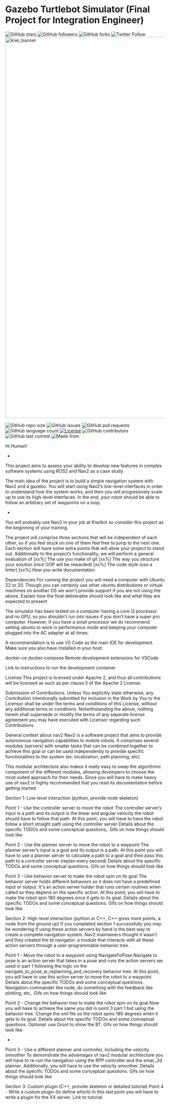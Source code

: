 <!-- https://www.makeareadme.com/ -->

<!-- ---------------------------------------------------------------------- -->
# **Gazebo Turtlebot Simulator** (Final Project for Integration Engineer)
<!--
Badges: On some READMEs, you may see small images that convey metadata, such
as whether or not all the tests are passing for the project. You can use Shields
to add some to your README. Many services also have instructions for adding a
badge.
Visuals: Depending on what you are making, it can be a good idea to include
screenshots or even a video (you'll frequently see GIFs rather than actual videos)
Tools like ttygif can help, but check out Asciinema for a more sophisticated method.
-->
<!-- https://shields.io/ -->
![GitHub stars](https://img.shields.io/github/stars/kiwicampus/2D-Test-Track-Planner?style=social)
![GitHub followers](https://img.shields.io/github/followers/kiwicampus?style=social)
![GitHub forks](https://img.shields.io/github/forks/kiwicampus/2D-Test-Track-Planner?label=Fork&style=social)
![Twitter Follow](https://img.shields.io/twitter/follow/kiwibot?style=social)
<img src="https://user-images.githubusercontent.com/43115782/108216251-41a1e600-7100-11eb-98ea-74d97d4ed00d.jpg" alt="kiwi_banner" width="1200">

![GitHub repo size](https://img.shields.io/github/repo-size/kiwicampus/2D-Test-Track-Planner?label=Repo%20Size)
![GitHub issues](https://img.shields.io/github/issues-raw/kiwicampus/2D-Test-Track-Planner?label=Open%20Issues)
![GitHub pull requests](https://img.shields.io/github/issues-pr-raw/kiwicampus/2D-Test-Track-Planner?label=Open%20Pull%20Request)
![GitHub language count](https://img.shields.io/github/languages/count/kiwicampus/2D-Test-Track-Planner?label=Languages)
[![License](https://img.shields.io/badge/License-Apache%202.0-blue.svg)](https://opensource.org/licenses/Apache-2.0)
![GitHub contributors](https://img.shields.io/github/contributors/kiwicampus/2D-Test-Track-Planner)
![GitHub last commit](https://img.shields.io/github/last-commit/kiwicampus/2D-Test-Track-Planner)
![Made from](https://img.shields.io/badge/From-Colombia-Yellow)

Hi Human! 

-

This project aims to assess your ability to develop new features in complex software systems using ROS2 and Nav2 as a case study.

The main idea of the project is to build a simple navigation system with Nav2 and a gazebo. You will start using Nav2’s low-level interfaces in order to understand how the system works, and then you will progressively scale up to use its high-level interfaces. In the end, your robot should be able to follow an arbitrary set of waypoints on a loop.

- 

You will probably use Nav2 in your job at Kiwibot so consider this project as the beginning of your training.

The project will comprise three sections that will be independent of each other, so if you feel stuck on one of them feel free to jump to the next one. Each section will have some extra points that will allow your project to stand out. Additionally to the project’s functionality, we will perform a general evaluation of
[xx%] The use you make of git
[xx%] The way you structure your solution (nice OOP will be rewarded)
[xx%] The code style (use a linter)
[xx%] How you write documentation

Dependencies
For running the project you will need a computer with Ubuntu 22 or 20. Though you can certainly use other ubuntu distributions or virtual machines on another OS we won't provide support if you are not using the above.
Explain how the final deliverable should look like and what they are expected to present

The simulator has been tested on a computer having a core i3 processor and no GPU, so you shouldn’t run into issues if you don’t have a super pro computer. However, if you have a small processor we do recommend setting ubuntu to work in performance mode and keeping your computer plugged into the AC adapter at all times.

A recommendation is to use VS Code as the main IDE for development. Make sure you also have installed in your host:

docker-ce
docker-compose
Remote development extensions for VSCode

Link to instructions to run the development container


License
This project is licensed under Apache 2, and thus all contributions will be licensed as such as per clause 5 of the Apache 2 License:

Submission of Contributions. Unless You explicitly state otherwise, any Contribution intentionally submitted for inclusion in the Work by You to the Licensor shall be under the terms and conditions of this License, without any additional terms or conditions. Notwithstanding the above, nothing herein shall supersede or modify the terms of any separate license agreement you may have executed with Licensor regarding such Contributions.


General context about nav2
Nav2 is a software project that aims to provide autonomous navigation capabilities to mobile robots. It comprises several modules (servers) with smaller tasks that can be combined together to achieve this goal or can be used independently to provide specific functionalities to the system (ex: localization, path planning, etc).

This modular architecture also makes it really easy to swap the algorithmic component of the different modules, allowing developers to choose the most suited approach for their needs. Since you will have to make heavy use of nav2 is highly recommended that you read its documentation before getting started

Section 1: Low-level interaction (python, provide node skeleton)

Point 1 - Use the controller server to move the robot
The controller server’s input is a path and its output is the linear and angular velocity the robot should have to follow that path.
At this point, you will have to have the robot follow a short straight path using the controller server
Details about the specific TODOs and some conceptual questions,. Gifs on how things should look like


Point 2 - Use the planner server to move the robot to a waypoint
The planner server’s input is a goal and its output is a path. At this point you will have to use a planner server to calculate a path to a goal and then pass this path to a controller server (replan every second)
Details about the specific TODOs and some conceptual questions. Gifs on how things should look like

Point 3 - Use behavior server to make the robot spin on its goal
The behavior server holds different behaviors so it does not have a predefined input or output. It's an action server holder that runs certain routines when called so they depend on the specific  action. At this point, you will have to make the robot spin 180 degrees once it gets to its goal.
Details about the specific TODOs and some conceptual questions. Gifs on how things should look like


Section 2: High-level interaction (python or C++, C++ gives more points, a node from the ground up)
If you completed section 1 successfully you may be wondering if using these action servers by hand is the best way to create a complete navigation system. Nav2 maintainers thought it wasn’t and they created the bt navigator: a module that interacts with all these action servers through a user-programmable behavior tree. 

Point  1 - Move the robot to a waypoint using NavigateToPose
Navigate to pose is an action server that takes in a pose and runs the action servers we used in part 1 following the logic on the navigate_to_pose_w_replanning_and_recovery behavior tree. At this point, you will have to use this action server to move the robot to a waypoint.
Details about the specific TODOs and some conceptual questions. Navigation-commander like node, do something with the feedback like plotting, etc,. Gifs on how things should look like

Point  2 - Change the behavior tree to make the robot spin on its goal
Now you will have to achieve the same you did in point 3 part 1 but using the behavior tree. Change the xml file so the robot spins 180 degrees when it gets to its goal.
Details about the specific TODOs and some conceptual questions. Optional: use Groot to show the BT. Gifs on how things should look like


-

Point  3 - Use a different planner and controller, including the velocity smoother
To demonstrate the advantages of nav2 modular architecture you will have to re-run the navigation using the RPP controller and the smac_2d planner. Additionally, you will have to use the velocity smoother.
Details about the specific TODOs and some conceptual questions. Gifs on how things should look like


Section 3: Custom plugin (C++, provide skeleton or detailed tutorial)
Point  4 - Write a custom plugin (to define which)
In this last point you will have to write a plugin for the XX server. Link to tutorial

